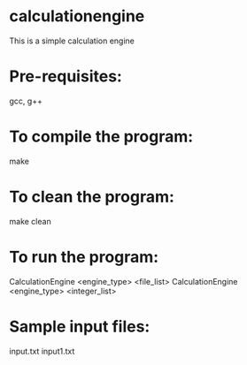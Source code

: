 # calculationengine
This is a simple calculation engine

# Pre-requisites:
gcc, g++

# To compile the program:
make

# To clean the program:
make clean

# To run the program:
CalculationEngine <engine_type> <file_list>
CalculationEngine <engine_type> <integer_list>

# Sample input files:
input.txt
input1.txt



